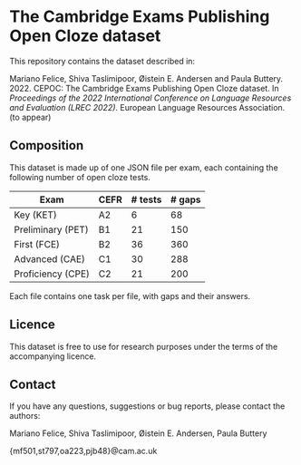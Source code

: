 # The Cambridge Exams Publishing Open Cloze dataset

This repository contains the dataset described in: 

Mariano Felice, Shiva Taslimipoor, Øistein E. Andersen and Paula Buttery. 2022. CEPOC: The Cambridge Exams Publishing Open Cloze dataset. In *Proceedings of the 2022 International Conference on Language Resources and Evaluation (LREC 2022)*. European Language Resources Association. (to appear) 

## Composition

This dataset is made up of one JSON file per exam, each containing the following number of open cloze tests.

| Exam              | CEFR | # tests | # gaps |
|-------------------|------|---------|--------|
| Key (KET)         | A2   | 6       | 68     |
| Preliminary (PET) | B1   | 21      | 150    |
| First (FCE)       | B2   | 36      | 360    |
| Advanced (CAE)    | C1   | 30      | 288    |
| Proficiency (CPE) | C2   | 21      | 200    |

Each file contains one task per file, with gaps and their answers.

## Licence

This dataset is free to use for research purposes under the terms of the accompanying licence.

## Contact

If you have any questions, suggestions or bug reports, please contact the authors:

Mariano Felice, Shiva Taslimipoor, Øistein E. Andersen, Paula Buttery

{mf501,st797,oa223,pjb48}@cam.ac.uk
